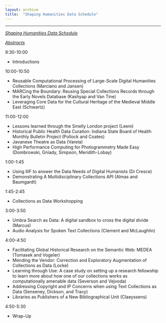 ```yaml
---
layout: archive
title:  "Shaping Humanities Data Schedule"
---
```

---
[*Shaping Humanities Data Schedule*](https://collectionsasdata.github.io/shaping/) 

[*Abstracts*](https://collectionsasdata.github.io/shapingdata_dh2017_abstracts/)

9:30-10:00

* Introductions

10:00-10:50

* Reusable Computational Processing of Large-Scale Digital Humanities Collections (Marciano and Jansen)
* MARCing the Boundary: Reusing Special Collections Records through the Early Novels Database (Kashyap and Van Tine)
* Leveraging Core Data for the Cultural Heritage of the Medieval Middle East (Schwartz)

11:00-12:00

* Lessons learned through the Smelly London project (Leem)
* Historical Public Health Data Curation: Indiana State Board of Health Monthly Bulletin Project (Pollock and Coates)
* Javanese Theatre as Data (Varela)
* High Performance Computing for Photogrammetry Made Easy (Dombrowski, Gniady, Simpson, Meridith-Lobay)

1:00-1:45

* Using IIIF to answer the Data Needs of Digital Humanists (Di Cresce)
* Demonstrating A Multidisciplinary Collections API (Almas and Baumgardt)

1:45-2:45

* Collections as Data Workshopping

3:00-3:50

* Umbra Search as Data: A digital sandbox to cross the digital divide (Marcus)
* Audio Analysis for Spoken Text Collections (Clement and McLaughlin)

4:00-4:50

* Facilitating Global Historical Research on the Semantic Web: MEDEA (Tomasek and Vogeler)
* Mending the Vendor: Correction and Exploratory Augmentation of Collections as Data (Locke)
* Learning through Use: A case study on setting up a research fellowship to learn more about how one of our collections works as computationally amenable data (Severson and Vejvoda)
* Addressing Copyright and IP Concerns when using Text Collections as Data (Senseney, Dickson, and Tracy)
* Libraries as Publishers of a New Bibliographical Unit (Claeyssens)

4:50-5:30

* Wrap-Up


